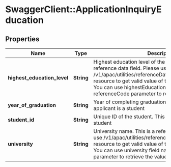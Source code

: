 # SwaggerClient::ApplicationInquiryEducation

## Properties
Name | Type | Description | Notes
------------ | ------------- | ------------- | -------------
**highest_education_level** | **String** | Highest education level of the applicant. This is a reference data field. Please use /v1/apac/utilities/referenceData/{highestEducationLevel} resource to get valid value of this field with description. You can use highestEducationLevel field name as the referenceCode parameter to retrieve the values. | [optional] 
**year_of_graduation** | **String** | Year of completing graduation. This is required if applicant is a student | [optional] 
**student_id** | **String** | Unique ID of the student. This is required if applicant is a student | [optional] 
**university** | **String** | University name. This is a reference data field. Please use /v1/apac/utilities/referenceData/{universityCode} resource to get valid value of this field with description. You can use university field name as the referenceCode parameter to retrieve the values. | [optional] 

